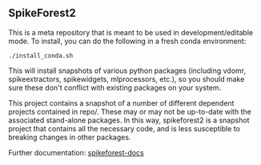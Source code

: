 ## SpikeForest2

This is a meta repository that is meant to be used in development/editable mode. To install, you can do the following in a fresh conda environment:

```
./install_conda.sh
```

This will install snapshots of various python packages (including vdomr, spikeextractors, spikewidgets, mlprocessors, etc.), so you should make sure these don't conflict with existing packages on your system.

This project contains a snapshot of a number of different dependent projects contained in repo/. These may or may not be up-to-date with the associated stand-alone packages. In this way, spikeforest2 is a snapshot project that contains all the necessary code, and is less susceptible to breaking changes in other packages.

Further documentation: [spikeforest-docs](https://github.com/flatironinstitute/spikeforest-docs/blob/master/docs/index.md)

